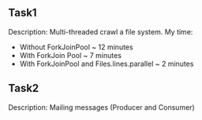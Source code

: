 ## Task1
Description: Multi-threaded crawl a file system.
My time:
* Without ForkJoinPool ~ 12 minutes
* With ForkJoin Pool ~ 7 minutes
* With ForkJoinPool and Files.lines.parallel ~ 2 minutes

## Task2
Description: Mailing messages (Producer and Consumer)

